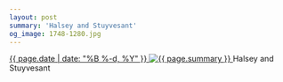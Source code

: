 ```yaml
---
layout: post
summary: 'Halsey and Stuyvesant'
og_image: 1748-1280.jpg
---
```


<p>
 <time>
  <a href="/1748">
   {{ page.date | date: "%B %-d, %Y" }}
  </a>
 </time>
 <a href="/1748">
  <img alt="{{ page.summary }}" sizes="(min-width: 700px) 50vw, calc(100vw - 2rem)" src="{{ site.assets_url }}/1748-640.jpg" srcset="{{ site.assets_url }}/1748-320.jpg 320w, {{ site.assets_url }}/1748-640.jpg 640w, {{ site.assets_url }}/1748-960.jpg 960w, {{ site.assets_url }}/1748-1280.jpg 1280w"/>
 </a>
 <span>
  Halsey and Stuyvesant
 </span>
</p>
